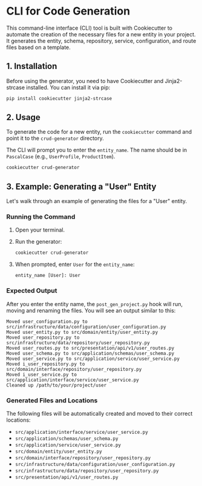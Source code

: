 # CLI for Code Generation

This command-line interface (CLI) tool is built with Cookiecutter to automate the creation of the necessary files for a new entity in your project. It generates the entity, schema, repository, service, configuration, and route files based on a template.

## 1. Installation

Before using the generator, you need to have Cookiecutter and Jinja2-strcase installed. You can install it via pip:

```bash
pip install cookiecutter jinja2-strcase
```

## 2. Usage

To generate the code for a new entity, run the `cookiecutter` command and point it to the `crud-generator` directory.

The CLI will prompt you to enter the `entity_name`. The name should be in `PascalCase` (e.g., `UserProfile`, `ProductItem`).

```bash
cookiecutter crud-generator
```

## 3. Example: Generating a "User" Entity

Let's walk through an example of generating the files for a "User" entity.

### Running the Command

1.  Open your terminal.
2.  Run the generator:

    ```bash
    cookiecutter crud-generator
    ```

3.  When prompted, enter `User` for the `entity_name`:

    ```
    entity_name [User]: User
    ```

### Expected Output

After you enter the entity name, the `post_gen_project.py` hook will run, moving and renaming the files. You will see an output similar to this:

```
Moved user_configuration.py to src/infrastructure/data/configuration/user_configuration.py
Moved user_entity.py to src/domain/entity/user_entity.py
Moved user_repository.py to src/infrastructure/data/repository/user_repository.py
Moved user_routes.py to src/presentation/api/v1/user_routes.py
Moved user_schema.py to src/application/schemas/user_schema.py
Moved user_service.py to src/application/service/user_service.py
Moved i_user_repository.py to src/domain/interface/repository/user_repository.py
Moved i_user_service.py to src/application/interface/service/user_service.py
Cleaned up /path/to/your/project/user
```

### Generated Files and Locations

The following files will be automatically created and moved to their correct locations:

* `src/application/interface/service/user_service.py`
* `src/application/schemas/user_schema.py`
* `src/application/service/user_service.py`
* `src/domain/entity/user_entity.py`
* `src/domain/interface/repository/user_repository.py`
* `src/infrastructure/data/configuration/user_configuration.py`
* `src/infrastructure/data/repository/user_repository.py`
* `src/presentation/api/v1/user_routes.py`
